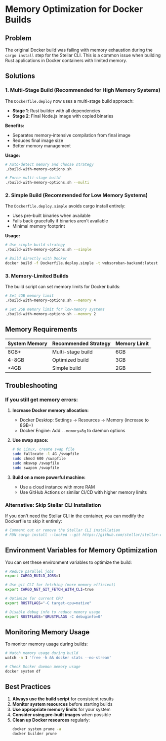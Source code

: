 # Memory Optimization for Docker Builds

## Problem
The original Docker build was failing with memory exhaustion during the `cargo install` step for the Stellar CLI. This is a common issue when building Rust applications in Docker containers with limited memory.

## Solutions

### 1. Multi-Stage Build (Recommended for High Memory Systems)
The `Dockerfile.deploy` now uses a multi-stage build approach:
- **Stage 1**: Rust builder with all dependencies
- **Stage 2**: Final Node.js image with copied binaries

**Benefits:**
- Separates memory-intensive compilation from final image
- Reduces final image size
- Better memory management

**Usage:**
```bash
# Auto-detect memory and choose strategy
./build-with-memory-options.sh

# Force multi-stage build
./build-with-memory-options.sh --multi
```

### 2. Simple Build (Recommended for Low Memory Systems)
The `Dockerfile.deploy.simple` avoids cargo install entirely:
- Uses pre-built binaries when available
- Falls back gracefully if binaries aren't available
- Minimal memory footprint

**Usage:**
```bash
# Use simple build strategy
./build-with-memory-options.sh --simple

# Build directly with Docker
docker build -f Dockerfile.deploy.simple -t websoroban-backend:latest .
```

### 3. Memory-Limited Builds
The build script can set memory limits for Docker builds:

```bash
# Set 4GB memory limit
./build-with-memory-options.sh --memory 4

# Set 2GB memory limit for low-memory systems
./build-with-memory-options.sh --memory 2
```

## Memory Requirements

| System Memory | Recommended Strategy | Memory Limit |
|---------------|---------------------|--------------|
| 8GB+          | Multi-stage build   | 6GB          |
| 4-8GB         | Optimized build     | 3GB          |
| <4GB          | Simple build        | 2GB          |

## Troubleshooting

### If you still get memory errors:

1. **Increase Docker memory allocation:**
   - Docker Desktop: Settings → Resources → Memory (increase to 8GB+)
   - Docker Engine: Add `--memory=8g` to daemon options

2. **Use swap space:**
   ```bash
   # On Linux, create swap file
   sudo fallocate -l 4G /swapfile
   sudo chmod 600 /swapfile
   sudo mkswap /swapfile
   sudo swapon /swapfile
   ```

3. **Build on a more powerful machine:**
   - Use a cloud instance with more RAM
   - Use GitHub Actions or similar CI/CD with higher memory limits

### Alternative: Skip Stellar CLI Installation

If you don't need the Stellar CLI in the container, you can modify the Dockerfile to skip it entirely:

```dockerfile
# Comment out or remove the Stellar CLI installation
# RUN cargo install --locked --git https://github.com/stellar/stellar-cli stellar-cli
```

## Environment Variables for Memory Optimization

You can set these environment variables to optimize the build:

```bash
# Reduce parallel jobs
export CARGO_BUILD_JOBS=1

# Use git CLI for fetching (more memory efficient)
export CARGO_NET_GIT_FETCH_WITH_CLI=true

# Optimize for current CPU
export RUSTFLAGS="-C target-cpu=native"

# Disable debug info to reduce memory usage
export RUSTFLAGS="$RUSTFLAGS -C debuginfo=0"
```

## Monitoring Memory Usage

To monitor memory usage during builds:

```bash
# Watch memory usage during build
watch -n 1 'free -h && docker stats --no-stream'

# Check Docker daemon memory usage
docker system df
```

## Best Practices

1. **Always use the build script** for consistent results
2. **Monitor system resources** before starting builds
3. **Use appropriate memory limits** for your system
4. **Consider using pre-built images** when possible
5. **Clean up Docker resources** regularly:
   ```bash
   docker system prune -a
   docker builder prune
   ``` 